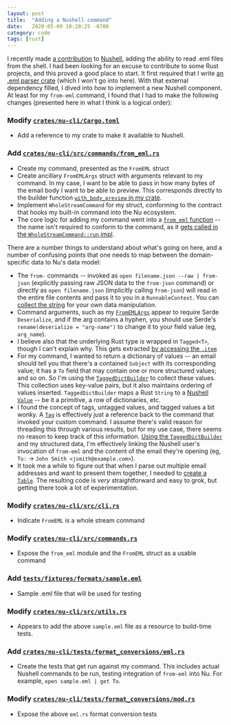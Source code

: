 ```yaml
---
layout: post
title:  "Adding a Nushell command"
date:   2020-05-09 10:28:25 -0700
category: code
tags: [rust]
---
```


I recently made [a contribution](https://github.com/nushell/nushell/commit/ad8ab5b04d2786362044fe4d66227f5ff85206f0) to [Nushell](https://www.nushell.sh/), adding the ability to read .eml files from the shell. I had been looking for an excuse to contribute to some Rust projects, and this proved a good place to start. It first required that I write [an .eml parser crate](https://github.com/aeshirey/EmlParser/) (which I won't go into here). With that external dependency filled, I dived into how to implement a new Nushell component. At least for my `from-eml` command, I found that I had to make the following changes (presented here in what I think is a logical order):

### Modify [`crates/nu-cli/Cargo.toml`](https://github.com/nushell/nushell/commit/ad8ab5b04d2786362044fe4d66227f5ff85206f0#diff-4d7f442355b6c3e0ec387f5d8351e697)
* Add a reference to my crate to make it available to Nushell.

### Add [`crates/nu-cli/src/commands/from_eml.rs`](https://github.com/nushell/nushell/commit/ad8ab5b04d2786362044fe4d66227f5ff85206f0#diff-98e7a3b8702cb1f1df8d2a9b62d46847)
* Create my command, presented as the `FromEML` struct
* Create ancillary `FromEMLArgs` struct with arguments relevant to my command. In my case, I want to be able to pass in how many bytes of the email body I want to be able to preview. This corresponds directly to the builder function [`with_body_preview` in my crate](https://github.com/aeshirey/EmlParser/blob/422551d9dcbe103a2cdf0452502a63759a91269b/src/parser.rs#L77).
* Implement `WholeStreamCommand` for my struct, conforming to the contract that hooks my built-in command into the Nu ecosystem.
* The core logic for adding my command went into a [`from_eml` function](https://github.com/nushell/nushell/blob/ad8ab5b04d2786362044fe4d66227f5ff85206f0/crates/nu-cli/src/commands/from_eml.rs#L79) -- the name isn't required to conform to the command, as it [gets called in the `WholeStreamCommand::run` impl](https://github.com/nushell/nushell/blob/ad8ab5b04d2786362044fe4d66227f5ff85206f0/crates/nu-cli/src/commands/from_eml.rs#L42).

There are a number things to understand about what's going on here, and a number of confusing points that one needs to map between the domain-specific data to Nu's data model:
* The `from-` commands -- invoked as `open filename.json --raw | from-json` (explicitly passing raw JSON data to the `from-json` command) or directly as `open filename.json` (implicitly calling `from-json`) will read in the entire file contents and pass it to you in a `RunnableContext`. You can [collect the string](https://github.com/nushell/nushell/blob/ad8ab5b04d2786362044fe4d66227f5ff85206f0/crates/nu-cli/src/commands/from_eml.rs#L87) for your own data manipulation.
* Command arguments, such as my [`FromEMLArgs`](https://github.com/nushell/nushell/blob/ad8ab5b04d2786362044fe4d66227f5ff85206f0/crates/nu-cli/src/commands/from_eml.rs#L14) appear to require Serde `Deserialize`, and if the arg contains a hyphen, you should use Serde's `rename(deserialize = "arg-name")` to change it to your field value (eg, `arg_name`).
* I believe also that the underlying Rust type is wrapped in `Tagged<T>`, though I can't explain why. This gets extracted [by accessing the `.item`](https://github.com/nushell/nushell/blob/ad8ab5b04d2786362044fe4d66227f5ff85206f0/crates/nu-cli/src/commands/from_eml.rs#L89)
* For my command, I wanted to return a dictionary of values -- an email should tell you that there's a contained `Subject` with its corresponding value; it has a `To` field that may contain one or more structured values; and so on. So I'm using the [`TaggedDictBuilder`](https://github.com/nushell/nushell/blob/cf5326443898a058683dad939daeb9c6225e7296/crates/nu-protocol/src/value/dict.rs#L198) to collect these values. This collection uses key-value pairs, but it also maintains ordering of values inserted. `TaggedDictBuilder` maps a Rust `String` to a [Nushell `Value`](https://github.com/nushell/nushell/blob/f93ff9ec33eac200da25afc57165f40752d1d936/crates/nu-protocol/src/value.rs#L32) -- be it a primitive, a row of dictionaries, etc. 
* I found the concept of tags, untagged values, and tagged values a bit wonky. A [`Tag`](https://github.com/nushell/nushell/blob/04702530a3afb3bc325bdcbf54290680d6875c17/crates/nu-source/src/meta.rs#L256) is effectively just a reference back to the command that invoked your custom command. I assume there's valid reason for threading this through various results, but for my use case, there seems no reason to keep track of this information. [Using the `TaggedDictBuilder`](https://github.com/nushell/nushell/blob/ad8ab5b04d2786362044fe4d66227f5ff85206f0/crates/nu-cli/src/commands/from_eml.rs#L47) and my structured data, I'm effectively linking the Nushell user's invocation of `from-eml` and the content of the email they're opening (eg, `To:` -> `John Smith <jsmith@example.com>`).
* It took me a while to figure out that when I parse out multiple email addresses and want to present them together, I needed to [create a `Table`](https://github.com/nushell/nushell/blob/ad8ab5b04d2786362044fe4d66227f5ff85206f0/crates/nu-cli/src/commands/from_eml.rs#L68). The resulting code is _very_ straightforward and easy to grok, but getting there took a lot of experimentation.

### Modify [`crates/nu-cli/src/cli.rs`](https://github.com/nushell/nushell/commit/ad8ab5b04d2786362044fe4d66227f5ff85206f0#diff-d3d69b511f2537aae41e6821af841084)
* Indicate `FromEML` is a whole stream command

### Modify [`crates/nu-cli/src/commands.rs`](https://github.com/nushell/nushell/commit/ad8ab5b04d2786362044fe4d66227f5ff85206f0#diff-85c604b2d80398f4bbd3b64bc46552ed)
* Expose the `from_eml` module and the `FromEML` struct as a usable command

### Add [`tests/fixtures/formats/sample.eml`](https://github.com/nushell/nushell/commit/ad8ab5b04d2786362044fe4d66227f5ff85206f0#diff-21153a8e6f328c60f157ba4a4850a864)
* Sample .eml file that will be used for testing

### Modify [`crates/nu-cli/src/utils.rs`](https://github.com/nushell/nushell/commit/ad8ab5b04d2786362044fe4d66227f5ff85206f0#diff-d686dac05472f52057cad0a2a6ee5fd2)
* Appears to add the above `sample.eml` file as a resource to build-time tests.

### Add [`crates/nu-cli/tests/format_conversions/eml.rs`](https://github.com/nushell/nushell/commit/ad8ab5b04d2786362044fe4d66227f5ff85206f0#diff-48cd851a870eb18f6cbdde5fe0bdc72a)
* Create the tests that get run against my command. This includes actual Nushell commands to be run, testing integration of `from-eml` into Nu. For example, `open sample.eml | get To`.

### Modify [`crates/nu-cli/tests/format_conversions/mod.rs`](https://github.com/nushell/nushell/commit/ad8ab5b04d2786362044fe4d66227f5ff85206f0#diff-7dce6b8454e244726ba010592e373188)
* Expose the above `eml.rs` format conversion tests
